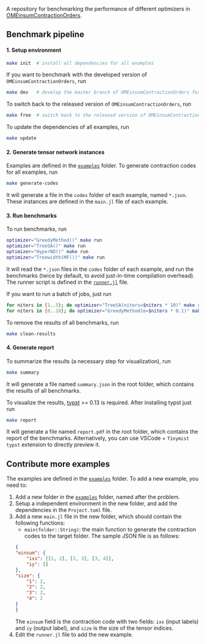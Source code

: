 A repository for benchmarking the performance of different optimizers in [OMEinsumContractionOrders](https://github.com/TensorBFS/OMEinsumContractionOrders.jl).

## Benchmark pipeline

#### 1. Setup environment
```bash
make init  # install all dependencies for all examples
```

If you want to benchmark with the developed version of `OMEinsumContractionOrders`, run
```bash
make dev   # develop the master branch of OMEinsumContractionOrders for all examples
```

To switch back to the released version of `OMEinsumContractionOrders`, run
```bash
make free  # switch back to the released version of OMEinsumContractionOrders
```

To update the dependencies of all examples, run
```bash
make update
```

#### 2. Generate tensor network instances
Examples are defined in the [`examples`](examples) folder. To generate contraction codes for all examples, run
```bash
make generate-codes
```
It will generate a file in the `codes` folder of each example, named `*.json`.
These instances are defined in the `main.jl` file of each example.

#### 3. Run benchmarks
To run benchmarks, run
```bash
optimizer="GreedyMethod()" make run
optimizer="TreeSA()" make run
optimizer="HyperND()" make run
optimizer="Treewidth(MF())" make run
```
It will read the `*.json` files in the `codes` folder of each example, and run the benchmarks (twice by default, to avoid just-in-time compilation overhead).
The runner script is defined in the [`runner.jl`](runner.jl) file.

If you want to run a batch of jobs, just run
```bash
for niters in {1..5}; do optimizer="TreeSA(niters=$niters * 10)" make run; done
for niters in {0..10}; do optimizer="GreedyMethod(α=$niters * 0.1)" make run; done
```

To remove the results of all benchmarks, run
```bash
make clean-results
```

#### 4. Generate report
To summarize the results (a necessary step for visualization), run
```bash
make summary
```
It will generate a file named `summary.json` in the root folder, which contains the results of all benchmarks.

To visualize the results, [typst](https://typst.app/) >= 0.13 is required. After installing typst just run
```bash
make report
```
It will generate a file named `report.pdf` in the root folder, which contains the report of the benchmarks.
Alternatively, you can use VSCode + `Tinymist typst` extension to directly preview it.

## Contribute more examples
The examples are defined in the [`examples`](examples) folder. To add a new example, you need to:
1. Add a new folder in the [`examples`](examples) folder, named after the problem.
2. Setup a independent environment in the new folder, and add the dependencies in the `Project.toml` file.
3. Add a new `main.jl` file in the new folder, which should contain the following functions:
   - `main(folder::String)`: the main function to generate the contraction codes to the target folder. The sample JSON file is as follows:
    ```json
    {
    "einsum": {
        "ixs": [[1, 2], [2, 3], [3, 4]],
        "iy": []
    },
    "size": {
        "1": 2,
        "2": 2,
        "3": 2,
        "4": 2
    }
    }
    ```
    The `einsum` field is the contraction code with two fields: `ixs` (input labels) and `iy` (output label), and `size` is the size of the tensor indices.
4. Edit the `runner.jl` file to add the new example.